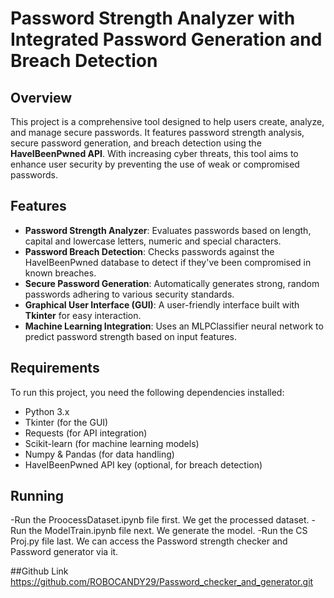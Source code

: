 # Password Strength Analyzer with Integrated Password Generation and Breach Detection

## Overview

This project is a comprehensive tool designed to help users create, analyze, and manage secure passwords. It features password strength analysis, secure password generation, and breach detection using the **HaveIBeenPwned API**. With increasing cyber threats, this tool aims to enhance user security by preventing the use of weak or compromised passwords.

## Features

- **Password Strength Analyzer**: Evaluates passwords based on length, capital and lowercase letters, numeric and special characters.
- **Password Breach Detection**: Checks passwords against the HaveIBeenPwned database to detect if they've been compromised in known breaches.
- **Secure Password Generation**: Automatically generates strong, random passwords adhering to various security standards.
- **Graphical User Interface (GUI)**: A user-friendly interface built with **Tkinter** for easy interaction.
- **Machine Learning Integration**: Uses an MLPClassifier neural network to predict password strength based on input features.

## Requirements

To run this project, you need the following dependencies installed:

- Python 3.x
- Tkinter (for the GUI)
- Requests (for API integration)
- Scikit-learn (for machine learning models)
- Numpy & Pandas (for data handling)
- HaveIBeenPwned API key (optional, for breach detection)

## Running 

-Run the ProocessDataset.ipynb file first. We get the processed dataset.
-Run the ModelTrain.ipynb file next. We generate the model.
-Run the CS Proj.py file last. We can access the Password strength checker and Password generator via it.

##Github Link
https://github.com/ROBOCANDY29/Password_checker_and_generator.git
